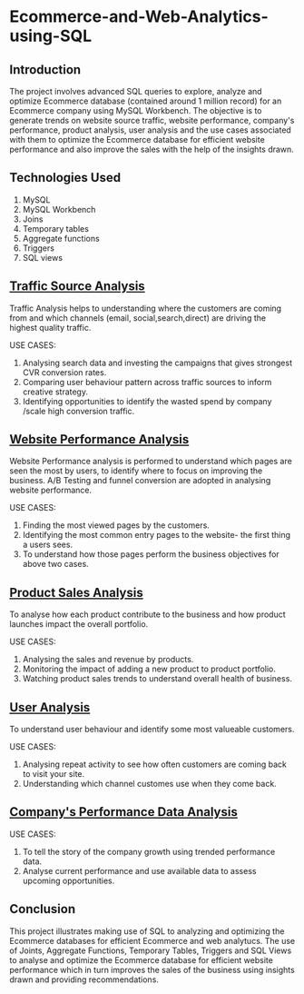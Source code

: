 # Ecommerce-and-Web-Analytics-using-SQL

## Introduction
The project involves advanced SQL queries to explore, analyze and optimize Ecommerce database (contained around 1 million record) for an Ecommerce company using MySQL Workbench. 
The objective is to generate trends on website source traffic, website performance, company's performance, product analysis, user analysis and the use cases associated with them to optimize the Ecommerce database for efficient website performance and also improve the sales with the help of the insights drawn.

## Technologies Used
1. MySQL
2. MySQL Workbench
3. Joins
4. Temporary tables
5. Aggregate functions
6. Triggers
7. SQL views

## [Traffic Source Analysis](https://github.com/jayapriya054/Ecommerce-and-Web-Analytics-using-SQL/blob/main/1.Traffic%20soruce%20analysis.sql)
Traffic Analysis helps to understanding where the customers are coming from and which channels (email, social,search,direct) are driving the highest quality traffic.

USE CASES:
1. Analysing search data and investing the campaigns that gives strongest CVR conversion rates.
2. Comparing user behaviour pattern across traffic sources to inform creative strategy.
3. Identifying opportunities to identify the wasted spend by company /scale high conversion traffic.

## [Website Performance Analysis](https://github.com/jayapriya054/Ecommerce-and-Web-Analytics-using-SQL/blob/main/2.Website%20performance%20Analysis.sql)
Website Performance analysis is performed to understand which pages are seen the most by users, to identify where to focus on improving the business. A/B Testing and funnel conversion are adopted in analysing website performance.

USE CASES:
1. Finding the most viewed pages by the customers.
2. Identifying the most common entry pages to the website- the first thing a users sees.
3. To understand how those pages perform the business objectives for above two cases.

## [Product Sales Analysis](https://github.com/jayapriya054/Ecommerce-and-Web-Analytics-using-SQL/blob/main/4.Product%20Analysis.sql)
To analyse how each product contribute to the business and how product launches impact the overall portfolio.

USE CASES:
1. Analysing the sales and revenue by products.
2. Monitoring the impact of adding a new product to product portfolio.
3. Watching product sales trends to understand overall health of business.

## [User Analysis](https://github.com/jayapriya054/Ecommerce-and-Web-Analytics-using-SQL/blob/main/5.User%20Analysis.sql)
To understand user behaviour and identify some most valueable customers.

USE CASES:
1. Analysing repeat activity to see how often customers are coming back to visit your site.
2. Understanding which channel customes use when they come back.

## [Company's Performance Data Analysis](https://github.com/jayapriya054/Ecommerce-and-Web-Analytics-using-SQL/blob/main/3.Company's%20Performance%20data%20Analysis%20.sql)
USE CASES:
1. To tell the story of the company growth using trended performance data.
2. Analyse current performance and use available data to assess upcoming opportunities.

## Conclusion
This project illustrates making use of SQL to analyzing and optimizing the Ecommerce databases for efficient Ecommerce and web analytucs. The use of Joints, Aggregate Functions, Temporary Tables, Triggers and  SQL Views to analyse and optimize the Ecommerce database for efficient website performance which in turn improves the sales of the business using insights drawn and providing recommendations.


